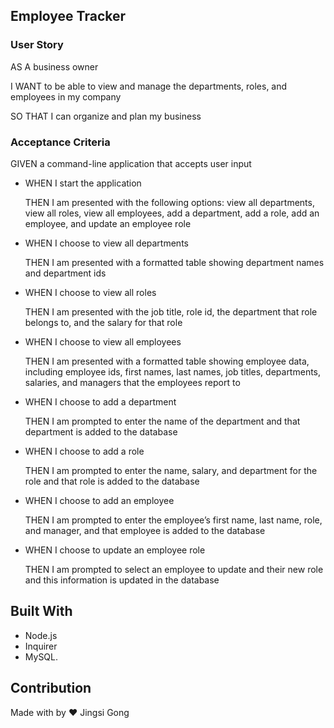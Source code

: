 ## **Employee Tracker**

### **User Story**

AS A business owner

I WANT to be able to view and manage the departments, roles, and employees in my company

SO THAT I can organize and plan my business

### **Acceptance Criteria**

GIVEN a command-line application that accepts user input

* WHEN I start the application

  THEN I am presented with the following options: view all departments, view all roles, view all employees, add a department, add a role, add an employee, and update an employee role

* WHEN I choose to view all departments

  THEN I am presented with a formatted table showing department names and department ids

* WHEN I choose to view all roles

  THEN I am presented with the job title, role id, the department that role belongs to, and the salary for that role

* WHEN I choose to view all employees
  
  THEN I am presented with a formatted table showing employee data, including employee ids, first names, last names, job titles, departments, salaries, and managers that the employees report to

* WHEN I choose to add a department

  THEN I am prompted to enter the name of the department and that department is added to the database

* WHEN I choose to add a role

  THEN I am prompted to enter the name, salary, and department for the role and that role is added to the database

* WHEN I choose to add an employee

  THEN I am prompted to enter the employee’s first name, last name, role, and manager, and that employee is added to the database

* WHEN I choose to update an employee role

  THEN I am prompted to select an employee to update and their new role and this information is updated in the database

## **Built With**

* Node.js
* Inquirer
* MySQL.

## **Contribution** 

Made with by ❤️ Jingsi Gong
